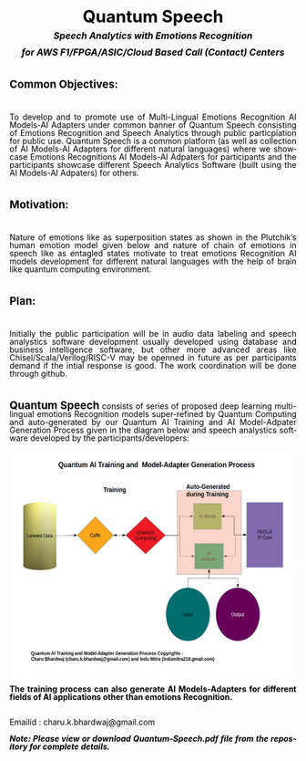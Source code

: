<!DOCTYPE HTML PUBLIC "-//W3C//DTD HTML 4.0 Transitional//EN">

<html>
<head>
    <meta http-equiv="content-type" content="text/html; charset=utf-8"/>
    <meta name="generator" content="LibreOffice 6.0.7.3 (Linux)"/>
    <meta name="created" content="2019-06-12T10:44:16"/>
    <meta name="changed" content="2019-06-16T22:39:29"/>
</head>
<body lang="en-IN" text="#000000" dir="ltr">
<p class="western" align="center" style="margin-bottom: 0cm; line-height: 100%">
<font size="6" style="font-size: 22pt"><b>Quantum Speech</b></font></p>
<p class="western" align="center" style="margin-bottom: 0cm; line-height: 100%">
<font size="3" style="font-size: 12pt"><i><b>Speech Analytics with
Emotions Recognition</b></i></font></p>
<p class="western" align="center" style="margin-bottom: 0cm; line-height: 100%">
<font size="3" style="font-size: 12pt"><i><b>for AWS
F1/FPGA/ASIC/Cloud Based Call (Contact) Centers</b></i></font></p>
<p class="western" align="left" style="margin-bottom: 0cm; line-height: 100%">
<br/>

</p>
<p class="western" align="left" style="margin-bottom: 0cm; line-height: 100%">
<font size="4" style="font-size: 14pt"><b>Common Objectives:</b></font></p>
<p class="western" style="margin-bottom: 0cm; line-height: 100%"><br/>

</p>
<p class="western" align="justify" style="margin-bottom: 0cm; line-height: 100%">
To develop and to promote use of Multi-Lingual Emotions Recognition
AI Models-AI Adapters under common banner of Quantum Speech
consisting of Emotions Recognition and Speech Analytics through
public particpiation for public use.<span style="font-weight: normal">
</span><span style="font-style: normal"><span style="text-decoration: none"><span style="font-weight: normal">Quantum
Speech is a common platform (as well as collection of AI Models-AI
Adapters for different natural languages)  where we showcase Emotions
Recognitions AI Models-AI Adpaters for participants and the
participants showcase different Speech Analytics Software (built
using the AI Models-AI Adpaters) for others.</span></span></span></p>
<p class="western" align="justify" style="margin-bottom: 0cm; font-weight: normal; line-height: 100%">
<br/>

</p>
<p class="western" align="justify" style="margin-bottom: 0cm; line-height: 100%">
<font size="4" style="font-size: 14pt"><b>Motivation:</b></font></p>
<p class="western" align="justify" style="margin-bottom: 0cm; line-height: 100%">
<br/>

</p>
<p class="western" align="justify" style="margin-bottom: 0cm; line-height: 100%">
Nature of emotions like as superposition states as shown in the
Plutchik’s human emotion model given below and nature of chain of
emotions in speech  like as entagled states motivate to treat
emotions Recognition AI models development for different natural
languages with the help of brain like quantum computing environment. 
</p>
<p class="western" align="justify" style="margin-bottom: 0cm; line-height: 100%">
<br/>

</p>
<p class="western" align="justify" style="margin-bottom: 0cm; line-height: 100%">
<font size="4" style="font-size: 14pt"><b>Plan: </b></font>
</p>
<p class="western" align="justify" style="margin-bottom: 0cm; line-height: 100%">
<br/>

</p>
<p class="western" align="justify" style="margin-bottom: 0cm; line-height: 100%">
Initially the public participation will be in audio data labeling and
speech analystics software development usually developed using
database and business intelligence software, but other more advanced
areas like Chisel/Scala/Verilog/RISC-V may be openned in future as
per participants demand if the intial response is good. The work
coordination will be done through github. 
</p>
<p class="western" align="justify" style="margin-bottom: 0cm; line-height: 100%">
<br/>

</p>
<p class="western" align="justify" style="margin-bottom: 0cm; line-height: 100%">
<font size="4" style="font-size: 14pt"><b>Quantum Speech</b></font> 
consists of series of proposed deep learning multi-lingual emotions
Recognition models super-refined by Quantum Computing  and
auto-generated by our Quantum AI Training and AI Model-Adpater
Generation Process given in the diagram below and speech analystics
software developed by the participants/developers:  
</p>
<p class="western" align="justify" style="margin-bottom: 0cm; line-height: 100%">
<img src="README_html_665585c997288ffe.jpg" name="Image5" align="left" width="643" height="412" border="0"/>
<br/>

</p>
<p class="western" align="justify" style="margin-bottom: 0cm; line-height: 100%">
<b>The training process can also generate AI Models-Adapters for
different fields of AI applications other than emotions
Recognition.</b></p>
<p class="western" align="justify" style="margin-bottom: 0cm; line-height: 100%">
<br/>

</p>
Emailid : charu.k.bhardwaj@gmail.com

<p class="western" align="justify" style="margin-bottom: 0cm; line-height: 100%">
<i><b>Note: Please view or download Quantum-Speech.pdf file from the
repository for complete details.</b></i></p>
</body>
</html>
